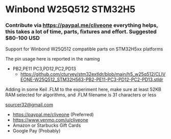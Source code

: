# Winbond W25Q512 STM32H5
### Contribute via   https://paypal.me/cliveone  everything helps, this takes a lot of time, parts, fixtures and effort. Suggested $80-100 USD

Support for Winbond W25Q512 compatible parts on STM32H5xx platforms

The pin usage here is reported in the naming

  *  PB2,PE11 PC3,PD12,PC2,PD13
     *  https://github.com/cturvey/stm32extldr/blob/main/h5_w25q512/CLIVEONE-W25Q512_STM32H563-PB2-PE11-PC3-PD12-PC2-PD13.stldr

Adding in some Keil .FLM to the experiment here, make sure at least 52KB RAM selected for algorithms, and .FLM filename is 31 characters or less

 sourcer32@gmail.com
  * https://paypal.me/cliveone (Preferred)
  * https://www.venmo.com/u/cliveone
  * Amazon or Starbucks Gift Cards
  * Google Pay (Probably)
